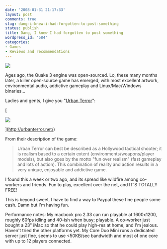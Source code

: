 ```yaml
---
date: '2008-01-31 21:17:33'
layout: post
comments: true
slug: dang-i-knew-i-had-forgotten-to-post-something
status: publish
title: Dang, I knew I had forgotten to post something
wordpress_id: '584'
categories:
- Games
- Reviews and recommendations
---
```


![](http://www.phfactor.net/wp-pics/iourbanterrorlogo1.jpg)

Ages ago, the Quake 3 engine was open-sourced. Lo, these many months later, a killer open-source game has emerged, with most excellent artwork, environmental audio, addictive gameplay and Linux/Mac/Windows binaries...

Ladies and gents, I give you "[Urban Terror](http://urbanterror.net/)":

[


![](http://www.phfactor.net/wp-pics/ut-screenshot-wp.jpg)



](http://urbanterror.net/)

From their description of the game:


> Urban Terror can best be described as a Hollywood tactical shooter; it is realism based to a certain extent (environments/weapons/player models), but also goes by the motto "fun over realism" (fast gameplay and lots of action). This combination of reality and action results in a very unique, enjoyable and addictive game.


I found this a week or two ago, and its spread like wildfire among co-workers and friends. Fun to play, excellent over the net, and IT'S TOTALLY FREE!

This is beyond sweet. I have to find a way to Paypal these fine people some cash. Damn but I'm having fun.

Performance notes: My macbook pro 2.33 can run playable at 1600x1200, roughly 60fps idling and 40-ish when busy; playable. A co-worker just bought a 23" iMac so that he could play high-res at home, and I'm jealous. Haven't tried the other platforms yet. My Core Duo Mini runs a dedicated server just fine, seems to use <50KB/sec bandwidth and most of one core with up to 12 players connected.
